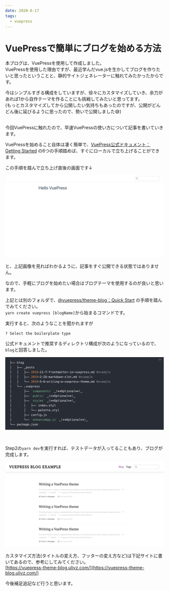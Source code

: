 ```yaml
---
date: 2020-6-17
tags: 
  - vuepress
---
```

# VuePressで簡単にブログを始める方法
本ブログは、VuePressを使用して作成しました。<br>
VuePressを使用した理由ですが、最近学んだvue.jsを生かしてブログを作りたいと思ったということと、静的サイトジェネレーターに触れてみたかったからです。<br>

今はシンプルすぎる構成をしていますが、徐々にカスタマイズしていき、余力があれば1から自作テーマを作ることにも挑戦してみたいと思ってます。<br>
(もっとカスタマイズしてから公開したい気持ちもあったのですが、公開がどんどん後に延びるように思ったので、勢いで公開しました:sweat_smile:)<br>
<br>

今回VuePressに触れたので、早速VuePressの使い方について記事を書いていきます。

VuePressを始めること自体は凄く簡単で、[VuePress公式ドキュメント：Getting Started](https://vuepress.vuejs.org/guide/getting-started.html) の6つの手順踏めば、すぐにローカルで立ち上げることができます。

この手順を踏んで立ち上げ直後の画面です↓

![](./vuepress-default-theme.png)


と、上記画像を見ればわかるように、記事をすぐ公開できる状態ではありません。

なので、手軽にブログを始めたい場合はブログテーマを使用するのが良いと思います。<br>

上記とは別のフォルダで、[@vuepress/theme-blog：Quick Start](https://vuepress-theme-blog.ulivz.com/#quick-start) の手順を踏んでみてください。<br>
`yarn create vuepress [blogName]`から始まるコマンドです。


実行すると、次のようなことを聞かれますが
```
? Select the boilerplate type
```

公式ドキュメントで推奨するディレクトリ構成が次のようになっているので、`blog`と回答しました。

![](./recommended-project-structure.png)

<br>

Step2の`yarn dev`を実行すれば、テストデータが入ってることもあり、ブログが完成します。

![](./vuepress-blog-theme.png)


カスタマイズ方法(タイトルの変え方、フッターの変え方など)は下記サイトに書いてあるので、参考にしてみてください。<br>
[https://vuepress-theme-blog.ulivz.com/](https://vuepress-theme-blog.ulivz.com/)


今後補足追記など行うと思います。

